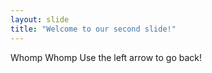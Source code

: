 ```yaml
---
layout: slide
title: "Welcome to our second slide!"
---
```

Whomp Whomp
Use the left arrow to go back!
